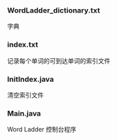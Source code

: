 ### WordLadder_dictionary.txt   

字典

### index.txt

记录每个单词的可到达单词的索引文件

### InitIndex.java

清空索引文件

### Main.java

Word Ladder 控制台程序


